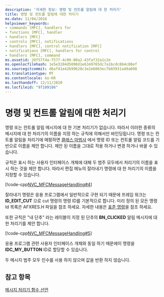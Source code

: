```yaml
---
description: '자세한 정보: 명령 및 컨트롤 알림에 대 한 처리기'
title: 명령 및 컨트롤 알림에 대한 처리기
ms.date: 11/04/2016
helpviewer_keywords:
- commands [MFC], handlers for
- functions [MFC], handler
- handlers [MFC]
- controls [MFC], notifications
- handlers [MFC], control notification [MFC]
- notifications [MFC], handlers for control
- handlers [MFC], command
ms.assetid: 20f57f4a-f577-4c09-80a2-43faf32a1c2e
ms.openlocfilehash: 1e5e3284d5898d1e6349765dc7a1bcdc864c80ef
ms.sourcegitcommit: d6af41e42699628c3e2e6063ec7b03931a49a098
ms.translationtype: MT
ms.contentlocale: ko-KR
ms.lasthandoff: 12/11/2020
ms.locfileid: "97189186"
---
```

# <a name="handlers-for-commands-and-control-notifications"></a>명령 및 컨트롤 알림에 대한 처리기

명령 또는 컨트롤 알림 메시지에 대 한 기본 처리기가 없습니다. 따라서 이러한 종류의 메시지에 대 한 처리기의 이름을 지정 하는 규칙에 의해서만 바인딩됩니다. 명령 또는 컨트롤 알림을 처리기에 매핑하면 [클래스 마법사](reference/mfc-class-wizard.md) 에서 명령 ID 또는 컨트롤 알림 코드를 기반으로 이름을 제안 합니다. 제안 된 이름을 그대로 적용 하거나 변경 하거나 바꿀 수 있습니다.

규칙은 표시 하는 사용자 인터페이스 개체에 대해 두 범주 모두에서 처리기의 이름을 표시 하는 것을 제안 합니다. 따라서 편집 메뉴의 잘라내기 명령에 대 한 처리기의 이름을 지정할 수 있습니다.

[!code-cpp[NVC_MFCMessageHandling#4](codesnippet/cpp/handlers-for-commands-and-control-notifications_1.h)]

잘라내기 명령은 응용 프로그램에서 일반적으로 구현 되기 때문에 프레임 워크는 **ID_EDIT_CUT** 으로 cut 명령의 명령 ID를 기본적으로 합니다. 미리 정의 된 모든 명령 Id 목록은 AFXRES.H 파일을 참조 하세요. 자세한 내용은 [표준 명령](standard-commands.md)을 참조 하세요.

또한 규칙은 "내 단추" 라는 레이블이 지정 된 단추의 **BN_CLICKED** 알림 메시지에 대 한 처리기를 제안 합니다.

[!code-cpp[NVC_MFCMessageHandling#5](codesnippet/cpp/handlers-for-commands-and-control-notifications_2.h)]

응용 프로그램 관련 사용자 인터페이스 개체와 동일 하기 때문에이 명령을 **IDC_MY_BUTTON** ID로 할당할 수 있습니다.

두 메시지 범주 모두 인수를 사용 하지 않으며 값을 반환 하지 않습니다.

## <a name="see-also"></a>참고 항목

[메시지 처리기 함수 선언](declaring-message-handler-functions.md)
